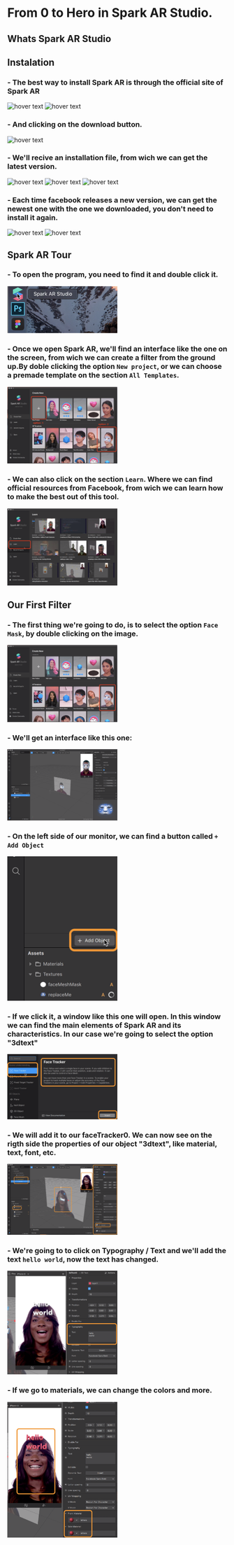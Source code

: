 # From 0 to Hero in Spark AR Studio.

## Whats Spark AR Studio

## Instalation


### - The best way to install Spark AR is through the official site of Spark AR 

<div style="{display: flex; flex-direction: column;}">
  <img src="https://scontent.fmex28-1.fna.fbcdn.net/v/t1.0-9/126960393_3623312641081717_5452165124711328985_o.jpg?_nc_cat=106&ccb=2&_nc_sid=0debeb&_nc_eui2=AeHZGtMOWcxhC0XhraUwDR04CWDYxCpUX0EJYNjEKlRfQRAxZUvmnLeqJjiUIsE--y-5Dk_75UWprGLrxnTe2hp7&_nc_ohc=iRQTLNBPtRUAX8iY7sk&_nc_ht=scontent.fmex28-1.fna&oh=a0205bdb078e0c48f4950bd3f9eaa6dd&oe=5FE4AFBC" width="50%" title="hover text">
  
  <img src="https://scontent.fmex28-1.fna.fbcdn.net/v/t1.0-9/127222249_3623312734415041_3586981490384962_o.jpg?   _nc_cat=103&ccb=2&_nc_sid=0debeb&_nc_eui2=AeH6rlR0RtCYyUUGKX3bxNiWb8kqzEj0WypvySrMSPRbKm6jMqYE37WT7LC557FrELT-Snugf7gTKSz271ca8pNq&_nc_ohc=ii5IkfNRxAUAX89Uil5&_nc_ht=scontent.fmex28-1.fna&oh=1b94e5e4787de1cd2838c201ba0a9eb1&oe=5FE50273" width="50%" title="hover text">
</div>



### - And clicking on the download button. 

<img src="https://scontent.fmex28-1.fna.fbcdn.net/v/t1.0-9/126857463_3623312654415049_3692519349257280835_o.jpg?_nc_cat=103&ccb=2&_nc_sid=0debeb&_nc_eui2=AeGcwNpCVJP0dyAYN9weyRH9NmlnjWYBKig2aWeNZgEqKO_S4ntxS3z4MrCTa-k1RVF8p0w-HcwcFAZ_PX1ZXeCy&_nc_ohc=7-pmof_GfpgAX_Poe2M&_nc_ht=scontent.fmex28-1.fna&oh=bf23072ae5b888e7608399b2779b3b8b&oe=5FE448CB" width="50%" title="hover text">

### - We'll recive an installation file, from wich we can get the latest version.  

<img src="https://scontent.fmex28-1.fna.fbcdn.net/v/t1.0-9/126885078_3623312611081720_3596400700792248055_o.jpg?_nc_cat=103&ccb=2&_nc_sid=0debeb&_nc_eui2=AeG-Uj3ihAYSRZBs8x4gsoziE1_CaZ5IVtoTX8JpnkhW2tyDukklUiFcYbVKkJ21-13Qzw5C3ZfyIrjf-l4nA_3t&_nc_ohc=jLHQY9tRkHcAX-Khr5j&_nc_ht=scontent.fmex28-1.fna&oh=673edbe040049b6036645eb1e4633f1d&oe=5FE46D15" width="50%" title="hover text">
<img src="https://scontent.fmex28-1.fna.fbcdn.net/v/t1.0-9/127887680_3623312581081723_1097289638704730477_o.jpg?_nc_cat=109&ccb=2&_nc_sid=0debeb&_nc_eui2=AeHsbCjQUV5ri8wkj_8I44w0vyw3jnyZ0Du_LDeOfJnQO-XowgCt-MK2LPIWG3K0NotqKsImphE9ZbWF7n_fluSX&_nc_ohc=iRTAs5XfxdUAX8C5T2J&_nc_ht=scontent.fmex28-1.fna&oh=d1f22536b2b22f105ceb83ad1a25e75d&oe=5FE2ADCE" width="50%" title="hover text">
<img src="https://scontent.fmex28-1.fna.fbcdn.net/v/t1.0-9/126409509_3623312564415058_5022380160202443500_n.jpg?_nc_cat=110&ccb=2&_nc_sid=0debeb&_nc_eui2=AeGH9M4vYd-_phFAJP0GxjPXh7Zw9KOrMMGHtnD0o6swwWGeb9YTJCjLeNI3Sf3YurxWL8hsMrbAmRto2uSRyBCD&_nc_ohc=2ra1w8F7Za0AX_GqY4g&_nc_ht=scontent.fmex28-1.fna&oh=45985f0f557464221eb8af787d7bf271&oe=5FE46A91" width="50%" title="hover text">

### - Each time facebook releases a new version, we can get the newest one with the one we downloaded, you don't need to install it again.

<img src="https://scontent.fmex28-1.fna.fbcdn.net/v/l/t1.0-9/126863002_3623312584415056_7547696192321927761_n.jpg?_nc_cat=104&ccb=2&_nc_sid=0debeb&_nc_eui2=AeEkL25duK2e8LfgIHa-_uSyWWYWJ_vhNNNZZhYn--E00_uipsLFpJW-_ArW2WOkvT2QMQWkOtifM_14gyXGXazl&_nc_ohc=FynudqrtobYAX-xlTLA&_nc_ht=scontent.fmex28-1.fna&oh=7acac1f6ec38cd71737834737c77ef66&oe=5FE557A7" width="50%" title="hover text">
<img src="https://scontent.fmex28-1.fna.fbcdn.net/v/t1.0-9/126266478_3623312671081714_3256003376000252517_o.jpg?_nc_cat=100&ccb=2&_nc_sid=0debeb&_nc_eui2=AeHMCE8cSbMCz9RSKi8zDx0Zioi93jIqXsyKiL3eMipezBO3LzZ_APHILewcNx-TnMMMf7cx47FPz5YeylW4088V&_nc_ohc=d9VelXxvkFAAX8pApqt&_nc_ht=scontent.fmex28-1.fna&oh=da437e3f1b704f80b9c10269ceaf262d&oe=5FE5F08E" width="50%" title="hover text">


## Spark AR Tour

### - To open the program, you need to find it and double click it.


<img src="https://github.com/L3ts-H4ck/CommunityChallenge-Spark/blob/master/tutorials/intro-sources/02-intro.png?raw=true" width="50%" title="hover text">


### - Once we open Spark AR, we'll find an interface like the one on the screen, from wich we can create a filter from the ground up.By doble clicking the option ```New project```, or we can choose a premade template on the section ```All Templates```.


<img src="https://github.com/L3ts-H4ck/CommunityChallenge-Spark/blob/master/tutorials/intro-sources/03-intro.png?raw=true" width="50%" title="hover text">


### - We can also click on the section ```Learn```. Where we can find official resources from Facebook, from wich we can learn how to make the best out of this tool.


<img src="https://github.com/L3ts-H4ck/CommunityChallenge-Spark/blob/master/tutorials/intro-sources/04-intro.png?raw=true" width="50%" title="hover text">


## Our First Filter

### - The first thing we're going to do, is to select the option ``` Face Mask ```, by double clicking on the image.

<img src="https://github.com/L3ts-H4ck/CommunityChallenge-Spark/blob/master/tutorials/intro-sources/05-intro.png?raw=true" width="50%" title="hover text">

### - We'll get an interface like this one:

<img src="https://github.com/L3ts-H4ck/CommunityChallenge-Spark/blob/master/tutorials/intro-sources/06-intro.png?raw=true" width="50%" title="hover text">


### - On the left side of our monitor, we can find a button called ``` + Add Object ``` 


<img src="https://github.com/L3ts-H4ck/CommunityChallenge-Spark/blob/master/tutorials/intro-sources/08-intro.png?raw=true" width="50%" title="hover text">

### - If we click it, a window like this one will open. In this window we can find the main elements of Spark AR and its characteristics. In our case we're going to select the option "3dtext"

<img src="https://github.com/L3ts-H4ck/CommunityChallenge-Spark/blob/master/tutorials/intro-sources/09-intro.png?raw=true" width="50%" title="hover text">

### - We will add it to our faceTracker0. We can now see on the rigth side the properties of our object "3dtext", like material, text, font, etc.

<img src="https://github.com/L3ts-H4ck/CommunityChallenge-Spark/blob/master/tutorials/intro-sources/10-intro.png?raw=true" width="50%" title="hover text">

### - We're going to to click on Typography / Text and we'll add the text ``` hello world ```, now the text has changed.

<img src="https://github.com/L3ts-H4ck/CommunityChallenge-Spark/blob/master/tutorials/intro-sources/11-intro.png?raw=true" width="50%" title="hover text">

### - If we go to materials, we can change the colors and more.

<img src="https://github.com/L3ts-H4ck/CommunityChallenge-Spark/blob/master/tutorials/intro-sources/12-intro.png?raw=true" width="50%" title="hover text">
